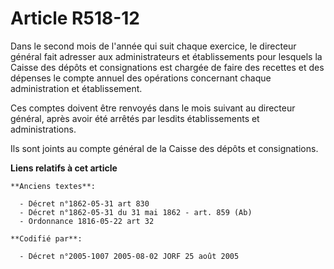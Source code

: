 # Article R518-12

Dans le second mois de l'année qui suit chaque exercice, le directeur général fait adresser aux administrateurs et
établissements pour lesquels la Caisse des dépôts et consignations est chargée de faire des recettes et des dépenses le
compte annuel des opérations concernant chaque administration et établissement.

Ces comptes doivent être renvoyés dans le mois suivant au directeur général, après avoir été arrêtés par lesdits
établissements et administrations.

Ils sont joints au compte général de la Caisse des dépôts et consignations.

**Liens relatifs à cet article**

	**Anciens textes**:

	  - Décret n°1862-05-31 art 830
	  - Décret n°1862-05-31 du 31 mai 1862 - art. 859 (Ab)
	  - Ordonnance 1816-05-22 art 32

	**Codifié par**:

	  - Décret n°2005-1007 2005-08-02 JORF 25 août 2005
